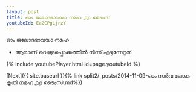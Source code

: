 ```yaml
---
layout: post
title: ഓം ജലോദഭാവയാ നമഹ ൧൧ ടൈംസ്
youtubeId: Ea2CPgLjrzY
---
```

 
 
 ഓം ജലോദഭാവയാ നമഹ 
 
 -  ആരാണ് വെള്ളപ്പൊക്കത്തിൽ നിന്ന് എഴുന്നേറ്റത് 
 
  
 
  
 
 
 
 
 
 


{% include youtubePlayer.html id=page.youtubeId %}
 
[Next]({{ site.baseurl }}{% link  split2/_posts/2014-11-09-ഓം സർവ ലോക കൃതി നമഹ ൧൧ ടൈംസ്.md%})
 
